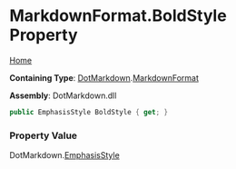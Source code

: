# MarkdownFormat\.BoldStyle Property

[Home](../../../README.md)

**Containing Type**: [DotMarkdown](../../README.md)\.[MarkdownFormat](../README.md)

**Assembly**: DotMarkdown\.dll

```csharp
public EmphasisStyle BoldStyle { get; }
```

### Property Value

DotMarkdown\.[EmphasisStyle](../../EmphasisStyle/README.md)

